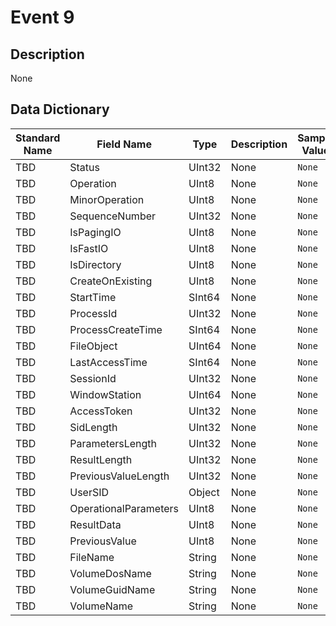 # Event 9

## Description
None

## Data Dictionary
|Standard Name|Field Name|Type|Description|Sample Value|
|---|---|---|---|---|
|TBD|Status|UInt32|None|`None`|
|TBD|Operation|UInt8|None|`None`|
|TBD|MinorOperation|UInt8|None|`None`|
|TBD|SequenceNumber|UInt32|None|`None`|
|TBD|IsPagingIO|UInt8|None|`None`|
|TBD|IsFastIO|UInt8|None|`None`|
|TBD|IsDirectory|UInt8|None|`None`|
|TBD|CreateOnExisting|UInt8|None|`None`|
|TBD|StartTime|SInt64|None|`None`|
|TBD|ProcessId|UInt32|None|`None`|
|TBD|ProcessCreateTime|SInt64|None|`None`|
|TBD|FileObject|UInt64|None|`None`|
|TBD|LastAccessTime|SInt64|None|`None`|
|TBD|SessionId|UInt32|None|`None`|
|TBD|WindowStation|UInt64|None|`None`|
|TBD|AccessToken|UInt32|None|`None`|
|TBD|SidLength|UInt32|None|`None`|
|TBD|ParametersLength|UInt32|None|`None`|
|TBD|ResultLength|UInt32|None|`None`|
|TBD|PreviousValueLength|UInt32|None|`None`|
|TBD|UserSID|Object|None|`None`|
|TBD|OperationalParameters|UInt8|None|`None`|
|TBD|ResultData|UInt8|None|`None`|
|TBD|PreviousValue|UInt8|None|`None`|
|TBD|FileName|String|None|`None`|
|TBD|VolumeDosName|String|None|`None`|
|TBD|VolumeGuidName|String|None|`None`|
|TBD|VolumeName|String|None|`None`|
